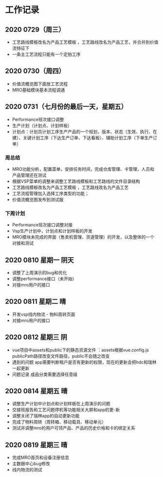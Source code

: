 # 工作记录

## 2020 0729（周三）
- 工艺路线模板改名为产品工艺模板 ，工艺路线改名为产品工艺，并合并到价值流特征下
- 一条主工艺流程只能有一个定拍工序

## 2020 0730（周四）
- 价值流概览图下面放工艺流程
- MRO基础模块基本流程调通

## 2020 0731（七月份的最后一天，星期五）

- Performance班次接口调整
- 生产计划（计划点、计划样板）
- 计划点：计划员计划工序生产产品的一个规划，版本、状态（生效、执行、在建）、关键计划工序（下达生产订单、下达看板）、辅助计划工序（下单生产订单）

### 周总结

- MRO功能分析，配置菜单，安排任务时间，完成仓库管理、卡管理，人员和产品管理还在测试
- 根据VSP菜单的调整来调整工艺路线模板和工艺路线的文件目录结构
- 工艺路线模板改名为产品工艺模板 ，工艺路线改名为产品工艺
- 工艺流程管理加入选择工序类型的功能；
- 价值流概览图发布到测试服
### 下周计划

- Performance班次接口调整对接
- Vsp生产计划中，计划点和计划样板的开发
- MRO模块未完成的界面（售卖机管理、货道管理）的开发，以及整体的一个对接和测试


## 2020 0810 星期一 阴天
- 调整了上周演示的bug和优化
- 调整performance接口（未开始）
- 对接mro用户的接口

## 2020 0811 星期二 晴
- 开发vsp线内物流 - 物料周转页面
- 对接mro用户的接口


## 2020 0812 星期三 阴

- vue项目中assets和public下的静态资源文件 ：assets根据vue.config.js publicPath路径改变文件路径，public不会随之改变
- 遇到的问题 app需要判断租户是否有更新的权限，现在的更新会把hdc和瑞林一起更新
- 问题记录 成品分类需要选择任意级 

## 2020 0814 星期五 晴

- 调整生产计划中计划点和计划样板在上周演示的问题
- 交接班报告和工艺问题停机等功能相关大屏和app的更-新
- 调整关闭了瑞林app的自动更新功能 
- 完成了物料周转（周转箱、移动载具、移动单元） 
- 测试并调整mro的用户可领产品、产品的历史价格和卡的绑定关系

## 2020 0819 星期三 晴

- 完成MRO首页和设备注册信息
- 主数据中心bug修改
- 线内物流的测试